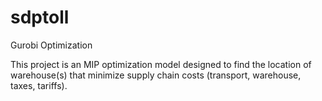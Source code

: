 # sdptoll
Gurobi Optimization

This project is an MIP optimization model designed to find the location of warehouse(s) that minimize supply chain costs (transport, warehouse, taxes, tariffs).

